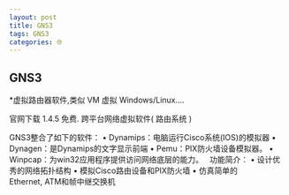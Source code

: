 ```yaml
---
layout: post
title: GNS3
tags: GNS3
categories: 🌐
---
```




## GNS3

*虚拟路由器软件,类似 VM 虚拟 Windows/Linux….


官网下载 1.4.5 免费. 跨平台网络虚拟软件( 路由系统 )


GNS3整合了如下的软件：
•	Dynamips：电脑运行Cisco系统(IOS)的模拟器
•	Dynagen：是Dynamips的文字显示前端
•	Pemu：PIX防火墙设备模拟器。
•	Winpcap：为win32应用程序提供访问网络底层的能力。
 
功能简介：
•	设计优秀的网络拓扑结构
•	模拟Cisco路由设备和PIX防火墙
•	仿真简单的Ethernet, ATM和帧中继交换机



